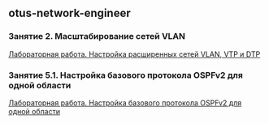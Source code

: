 ## otus-network-engineer

### Занятие 2. Масштабирование сетей VLAN
[Лабораторная работа. Настройка расширенных сетей VLAN, VTP и DTP](lesson_2)

### Занятие 5.1. Настройка базового протокола OSPFv2 для одной области
[Лабораторная работа. Настройка базового протокола OSPFv2 для одной области](lesson_5)
